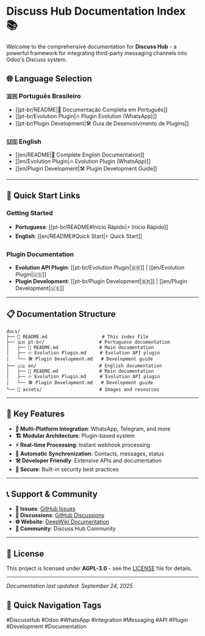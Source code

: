 # Discuss Hub Documentation Index 📚

Welcome to the comprehensive documentation for **Discuss Hub** - a powerful framework
for integrating third-party messaging channels into Odoo's Discuss system.

## 🌐 Language Selection

### 🇧🇷 Português Brasileiro

- [[pt-br/README|📖 Documentação Completa em Português]]
- [[pt-br/Evolution Plugin|🔥 Plugin Evolution (WhatsApp)]]
- [[pt-br/Plugin Development|🛠️ Guia de Desenvolvimento de Plugins]]

### 🇺🇸 English

- [[en/README|📖 Complete English Documentation]]
- [[en/Evolution Plugin|🔥 Evolution Plugin (WhatsApp)]]
- [[en/Plugin Development|🛠️ Plugin Development Guide]]

---

## 🚀 Quick Start Links

### Getting Started

- **Portuguese**: [[pt-br/README#Início Rápido|⚡ Início Rápido]]
- **English**: [[en/README#Quick Start|⚡ Quick Start]]

### Plugin Documentation

- **Evolution API Plugin**: [[pt-br/Evolution Plugin|🇧🇷]] | [[en/Evolution Plugin|🇺🇸]]
- **Plugin Development**: [[pt-br/Plugin Development|🇧🇷]] | [[en/Plugin Development|🇺🇸]]

---

## 📋 Documentation Structure

```
docs/
├── 📄 README.md                    # This index file
├── 🇧🇷 pt-br/                    # Portuguese documentation
│   ├── 📖 README.md               # Main documentation
│   ├── 🔥 Evolution Plugin.md     # Evolution API plugin
│   └── 🛠️ Plugin Development.md   # Development guide
├── 🇺🇸 en/                       # English documentation
│   ├── 📖 README.md               # Main documentation
│   ├── 🔥 Evolution Plugin.md     # Evolution API plugin
│   └── 🛠️ Plugin Development.md   # Development guide
└── 📁 assets/                     # Images and resources
```

---

## 🎯 Key Features

- **🔌 Multi-Platform Integration**: WhatsApp, Telegram, and more
- **🏗️ Modular Architecture**: Plugin-based system
- **⚡ Real-time Processing**: Instant webhook processing
- **🔄 Automatic Synchronization**: Contacts, messages, status
- **🛠️ Developer Friendly**: Extensive APIs and documentation
- **🔐 Secure**: Built-in security best practices

---

## 📞 Support & Community

- **🐛 Issues**: [GitHub Issues](https://github.com/discusshub/discuss_hub/issues)
- **💬 Discussions**:
  [GitHub Discussions](https://github.com/discusshub/discuss_hub/discussions)
- **🌐 Website**: [DeepWiki Documentation](https://deepwiki.com/discusshub/discuss_hub)
- **📧 Community**: Discuss Hub Community

---

## 📄 License

This project is licensed under **AGPL-3.0** - see the [LICENSE](../LICENSE) file for
details.

---

_Documentation last updated: September 24, 2025_

## 🔖 Quick Navigation Tags

#DiscussHub #Odoo #WhatsApp #Integration #Messaging #API #Plugin #Development
#Documentation
